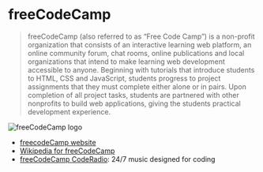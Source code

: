 # freeCodeCamp
> freeCodeCamp (also referred to as “Free Code Camp”) is a non-profit organization that consists of an interactive learning web 
platform, an online community forum, chat rooms, online publications and local organizations that intend to make learning web 
development accessible to anyone. Beginning with tutorials that introduce students to HTML, CSS and JavaScript, students progress 
to project assignments that they must complete either alone or in pairs. Upon completion of all project tasks, students are 
partnered with other nonprofits to build web applications, giving the students practical development experience.

![freeCodeCamp logo](https://upload.wikimedia.org/wikipedia/commons/3/39/FreeCodeCamp_logo.png)

* [freecodeCamp website](https://www.freecodecamp.org)
* [Wikipedia for freeCodeCamp](https://en.wikipedia.org/wiki/FreeCodeCamp)
* [freeCodeCamp CodeRadio](https://coderadio.freecodecamp.org): 24/7 music designed for coding
